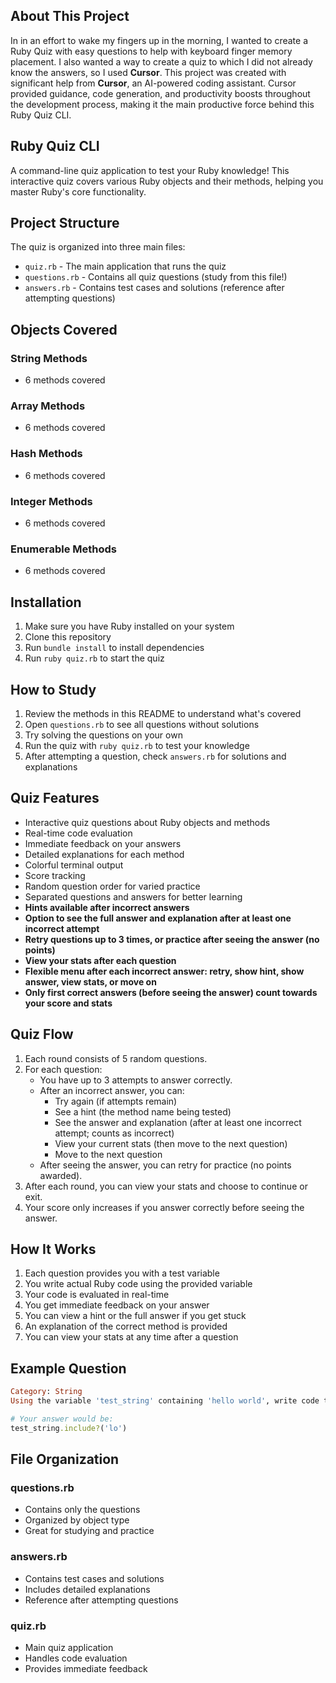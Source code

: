 ## About This Project
In in an effort to wake my fingers up in the morning, I wanted to create a Ruby Quiz with easy questions to help with keyboard finger memory placement.
I also wanted a way to create a quiz to which I did not already know the answers, so I used **Cursor**.
This project was created with significant help from **Cursor**, an AI-powered coding assistant. Cursor provided guidance, code generation, and productivity boosts throughout the development process, making it the main productive force behind this Ruby Quiz CLI.


## Ruby Quiz CLI

A command-line quiz application to test your Ruby knowledge! This interactive quiz covers various Ruby objects and their methods, helping you master Ruby's core functionality.

## Project Structure

The quiz is organized into three main files:
- `quiz.rb` - The main application that runs the quiz
- `questions.rb` - Contains all quiz questions (study from this file!)
- `answers.rb` - Contains test cases and solutions (reference after attempting questions)

## Objects Covered

### String Methods
- 6 methods covered

### Array Methods
- 6 methods covered

### Hash Methods
- 6 methods covered

### Integer Methods
- 6 methods covered

### Enumerable Methods
- 6 methods covered

## Installation

1. Make sure you have Ruby installed on your system
2. Clone this repository
3. Run `bundle install` to install dependencies
4. Run `ruby quiz.rb` to start the quiz

## How to Study

1. Review the methods in this README to understand what's covered
2. Open `questions.rb` to see all questions without solutions
3. Try solving the questions on your own
4. Run the quiz with `ruby quiz.rb` to test your knowledge
5. After attempting a question, check `answers.rb` for solutions and explanations

## Quiz Features

- Interactive quiz questions about Ruby objects and methods
- Real-time code evaluation
- Immediate feedback on your answers
- Detailed explanations for each method
- Colorful terminal output
- Score tracking
- Random question order for varied practice
- Separated questions and answers for better learning
- **Hints available after incorrect answers**
- **Option to see the full answer and explanation after at least one incorrect attempt**
- **Retry questions up to 3 times, or practice after seeing the answer (no points)**
- **View your stats after each question**
- **Flexible menu after each incorrect answer: retry, show hint, show answer, view stats, or move on**
- **Only first correct answers (before seeing the answer) count towards your score and stats**

## Quiz Flow

1. Each round consists of 5 random questions.
2. For each question:
   - You have up to 3 attempts to answer correctly.
   - After an incorrect answer, you can:
     - Try again (if attempts remain)
     - See a hint (the method name being tested)
     - See the answer and explanation (after at least one incorrect attempt; counts as incorrect)
     - View your current stats (then move to the next question)
     - Move to the next question
   - After seeing the answer, you can retry for practice (no points awarded).
3. After each round, you can view your stats and choose to continue or exit.
4. Your score only increases if you answer correctly before seeing the answer.

## How It Works

1. Each question provides you with a test variable
2. You write actual Ruby code using the provided variable
3. Your code is evaluated in real-time
4. You get immediate feedback on your answer
5. You can view a hint or the full answer if you get stuck
6. An explanation of the correct method is provided
7. You can view your stats at any time after a question

## Example Question

```ruby
Category: String
Using the variable 'test_string' containing 'hello world', write code that returns true if it contains 'lo':

# Your answer would be:
test_string.include?('lo')
```

## File Organization

### questions.rb
- Contains only the questions
- Organized by object type
- Great for studying and practice

### answers.rb
- Contains test cases and solutions
- Includes detailed explanations
- Reference after attempting questions

### quiz.rb
- Main quiz application
- Handles code evaluation
- Provides immediate feedback

